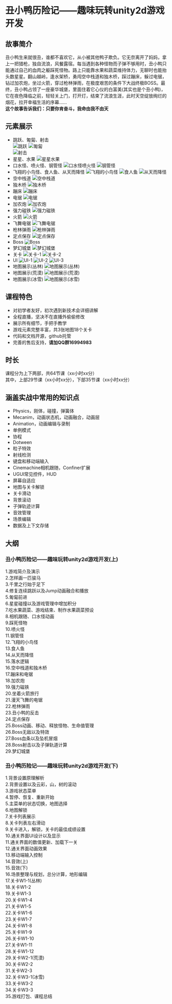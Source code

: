 # 丑小鸭历险记——趣味玩转unity2d游戏开发  
## 故事简介  
  丑小鸭生来就很丑，谁都不喜欢它，从小被其他鸭子欺负。它无奈离开了妈妈，拿上一把猎枪，独自流浪，风餐露宿。每当遇到各种怪物而子弹不够用时，丑小鸭只能通过自己的血肉之躯踩死怪物。路上只能靠水果和蔬菜维持体力，无聊时也能抬头数星星。翻山越岭，逢水架桥，勇闯空中栈道和独木桥，踩过蹦床，躲过电锯，钻过加农炮，坐过火箭，穿过枪林弹雨，在极度艰苦的条件下大战终极BOSS。最终，丑小鸭占领了一座豪华城堡，里面住着它心仪的白富美(其实也是个丑小鸭)，它在夜色降临之前，轻轻关上门，打开灯，结束了流浪生涯，此时天空绽放绚烂的烟花，拉开幸福生活的序幕......  
  **这个故事告诉我们：只要你肯奋斗，我命由我不由天** 
## 元素展示
* 跳跃、匍匐、射击  
![跳跃](https://github.com/sailings/DuckAdventure/blob/master/png/%E8%B7%B3%E8%B7%83.png)
![匍匐](https://github.com/sailings/DuckAdventure/blob/master/png/%E5%8C%8D%E5%8C%90.png)  
![射击](https://github.com/sailings/DuckAdventure/blob/master/png/%E5%B0%84%E5%87%BB.png)  
* 星星、水果 
![星星水果](https://github.com/sailings/DuckAdventure/blob/master/png/%E6%98%9F%E6%98%9F%E6%B0%B4%E6%9E%9C.png)
* 口水怪、喷火怪、钢管怪
![口水怪喷火怪](https://github.com/sailings/DuckAdventure/blob/master/png/%E5%8F%A3%E6%B0%B4%E6%80%AA%E5%96%B7%E7%81%AB%E6%80%AA.png)
![钢管怪](https://github.com/sailings/DuckAdventure/blob/master/png/%E9%92%A2%E7%AE%A1%E6%80%AA.png)
* 飞翔的小鸟怪、食人鱼、从天而降怪
![飞翔的小鸟怪](https://github.com/sailings/DuckAdventure/blob/master/png/%E9%A3%9E%E7%BF%94%E7%9A%84%E5%B0%8F%E9%B8%9F.png)
![食人鱼](https://github.com/sailings/DuckAdventure/blob/master/png/%E9%A3%9F%E4%BA%BA%E9%B1%BC.png)
![从天而降怪](https://github.com/sailings/DuckAdventure/blob/master/png/%E4%BB%8E%E5%A4%A9%E8%80%8C%E9%99%8D%E6%80%AA.png)
* 空中栈道
![空中栈道](https://github.com/sailings/DuckAdventure/blob/master/png/%E7%A9%BA%E4%B8%AD%E6%A0%88%E9%81%93.png)
* 独木桥
![独木桥](https://github.com/sailings/DuckAdventure/blob/master/png/%E7%8B%AC%E6%9C%A8%E6%A1%A5.png)
* 蹦床
![蹦床](https://github.com/sailings/DuckAdventure/blob/master/png/%E8%B9%A6%E5%BA%8A.png)
* 电锯
![电锯](https://github.com/sailings/DuckAdventure/blob/master/png/%E7%94%B5%E9%94%AF.png)
* 加农炮
![加农炮](https://github.com/sailings/DuckAdventure/blob/master/png/%E5%8A%A0%E5%86%9C%E7%82%AE.png)
* 强力磁铁
![强力磁铁](https://github.com/sailings/DuckAdventure/blob/master/png/%E7%A3%81%E9%93%81.png)
* 火箭
![火箭](https://github.com/sailings/DuckAdventure/blob/master/png/%E7%81%AB%E7%AE%AD.png)
* 飞舞电锯
![飞舞电锯](https://github.com/sailings/DuckAdventure/blob/master/png/%E9%A3%9E%E8%88%9E%E7%94%B5%E9%94%AF.png)
* 枪林弹雨
![枪林弹雨](https://github.com/sailings/DuckAdventure/blob/master/png/%E6%9E%AA%E6%9E%97%E5%BC%B9%E9%9B%A8.png)
* 定点保存
![定点保存](https://github.com/sailings/DuckAdventure/blob/master/png/%E5%AE%9A%E7%82%B9%E4%BF%9D%E5%AD%98.png)
* Boss
![Boss](https://github.com/sailings/DuckAdventure/blob/master/png/Boss.png)
* 梦幻城堡
![梦幻城堡](https://github.com/sailings/DuckAdventure/blob/master/png/%E6%A2%A6%E5%B9%BB%E5%9F%8E%E5%A0%A1.png)
* 关卡
![关卡-1](https://github.com/sailings/DuckAdventure/blob/master/png/%E5%85%B3%E5%8D%A1-1.png)
![关卡-2](https://github.com/sailings/DuckAdventure/blob/master/png/%E5%85%B3%E5%8D%A1-2.png)
* UI
![UI-1](https://github.com/sailings/DuckAdventure/blob/master/png/UI-1.png)
![UI-2](https://github.com/sailings/DuckAdventure/blob/master/png/UI-2.png)
![UI-3](https://github.com/sailings/DuckAdventure/blob/master/png/UI-3.png)
* 地图展示(丛林)
![地图展示(丛林)](https://github.com/sailings/DuckAdventure/blob/master/png/%E5%9C%B0%E5%9B%BE-%E4%B8%9B%E6%9E%97.png)
* 地图展示(荒漠)
![地图展示(荒漠)](https://github.com/sailings/DuckAdventure/blob/master/png/%E5%9C%B0%E5%9B%BE-%E8%8D%92%E6%BC%A0.png)
* 地图展示(冰雪)
![地图展示(冰雪)](https://github.com/sailings/DuckAdventure/blob/master/png/%E5%9C%B0%E5%9B%BE-%E5%86%B0%E9%9B%AA.png)
## 课程特色  
* 对初学者友好，初次遇到新技术会详细讲解
* 全程直播，坚决不在直播外偷偷修改  
* 展示所有细节，手把手教学  
* 游戏元素完整丰富，共3张地图18个关卡  
* 代码和文档开源，github托管  
* 完善的售后支持，**请加QQ群16994983**  
## 时长  
课程分为上下两部，共64节课（xx小时xx分）  
其中，上部29节课（xx小时xx分），下部35节课（xx小时xx分）  
## 涵盖实战中常用的知识点  
* Physics，刚体，碰撞，弹簧体
* Mecanim，动画状态机，动画融合，动画层
* Animation，动画编辑与录制
* 单例模式
* 协程
* Dotween
* 粒子特效
* 射线检测
* 键盘和移动端输入
* Cinemachine相机跟随，Confiner扩展
* UGUI常见控件，HUD
* 屏幕自适应
* 地图与关卡解锁
* 关卡滑动
* 背景滚动
* 子弹轨迹计算
* 音效管理
* 场景编辑
* 数据及上下文存储

## 大纲
### 丑小鸭历险记——趣味玩转unity2d游戏开发(上)　　
1.游戏简介及演示  
2.怎样画一匹骏马  
3.千里之行始于足下  
4.修复连续跳跃以及Jump动画融合和播放  
5.匍匐前进  
6.星星碰撞以及游戏管理中增加积分  
7.吃水果蔬菜、游戏结束、制作水果蔬菜预设  
8.相机跟随、口水怪动画  
9.踩死怪物  
10.喷火怪  
11.钢管怪  
12.飞翔的小鸟怪  
13.食人鱼  
14.从天而降怪  
15.落水逻辑  
16.空中栈道和独木桥  
17.蹦床和电锯  
18.加农炮  
19.强力磁铁  
20.坐着火箭旅行  
21.漫天飞舞的电锯  
22.枪林弹雨  
23.丑小鸭的反击  
24.定点保存  
25.Boss动画、移动、释放怪物、生命值管理  
26.Boss无敌以及特效  
27.Boss血条以及坠机冒烟  
28.Boss射击以及子弹轨道计算  
29.梦幻城堡  
### 丑小鸭历险记——趣味玩转unity2d游戏开发(下)
1.背景设置原理解析  
2.背景设置以及云彩，山，树的滚动  
3.游戏状态菜单  
4.暂停、恢复、重新开始  
5.主菜单的状态切换，地图选择  
6.地图解锁  
7.关卡列表展示  
8.关卡列表左右滑动  
9.关卡进入，解锁，关卡的最佳成绩设置  
10.通关界面UI设计以及显示  
11.通关界面的数值更新、加载下一关  
12.通关界面动画效果  
13.移动端输入控制  
14.音效(上)  
15.音效(下)  
16.场景整理与规划，总分计算，地形编辑  
17.关卡W1-1(丛林)  
18.关卡W1-2  
19.关卡W1-3  
20.关卡W1-4  
21.关卡W1-5  
22.关卡W1-6  
23.关卡W1-7  
24.关卡W1-8  
25.关卡W1-9  
26.关卡W1-10  
27.关卡W1-11  
28.关卡W1-12  
29.关卡W2-1(荒漠)  
30.关卡W2-2  
31.关卡W2-3  
32.关卡W3-1(冰雪)  
33.关卡W3-2  
34.关卡W3-3  
35.游戏打包、课程总结
